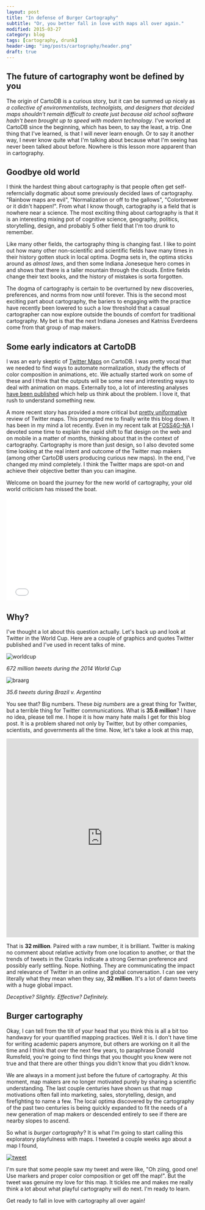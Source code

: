 ```yaml
---
layout: post
title: "In defense of Burger Cartography"
subtitle: "Or, you better fall in love with maps all over again."
modified: 2015-03-27
category: blog
tags: [cartography, drunk]
header-img: "img/posts/cartography/header.png"
draft: true
---
```


## The future of cartography wont be defined by you

The origin of CartoDB is a curious story, but it can be summed up nicely as _a collective of environmentalists, technolgists, and designers that decided maps shouldn't remain difficult to create just because old school software hadn't been brought up to speed with modern technology_. I've worked at CartoDB since the beginning, which has been, to say the least, a trip. One thing that I've learned, is that I will never learn enough. Or to say it another way, I never know quite what I'm talking about because what I'm seeing has never been talked about before. Nowhere is this lesson more apparent than in cartography.

## Goodbye old world

I think the hardest thing about cartography is that people often get self-referncially dogmatic about some previously decided laws of cartography. "Rainbow maps are evil", "Normalization or off to the gallows", "Colorbrewer or it didn't happen!". From what I know though, cartography is a field that is nowhere near a science. The most exciting thing about cartography is that it is an interesting mixing pot of cognitive science, geography, politics, storytelling, design, and probably 5 other field that I'm too drunk to remember. 

Like many other fields, the cartography thing is changing fast. I like to point out how many other non-scientific and scientific fields have many times in their history gotten stuck in local optima. Dogma sets in, the optima sticks around as _almost laws_, and then some Indiana Joneseque hero comes in and shows that there is a taller mountain through the clouds. Entire fields change their text books, and the history of mistakes is sorta forgotten. 

The dogma of cartography is certain to be overturned by new discoveries, preferences, and norms from now until forever. This is the second most exciting part about cartography, the bariers to engaging with the practice have recently been lowered to such a low threshold that a casual cartographer can now explore outside the bounds of comfort for traditional cartography. My bet is that the next Indiana Joneses and Katniss Everdeens come from that group of map makers. 

## Some early indicators at CartoDB

I was an early skeptic of [Twitter Maps](http://blog.cartodb.com/twitter-maps/) on CartoDB. I was pretty vocal that we needed to find ways to automate normalization, study the effects of color composition in animations, etc. We actually started work on some of these and I think that the outputs will be some new and interesting ways to deal with animation on maps. Externally too, a lot of interesting analyses [have been published](http://www.floatingsheep.org/2014/08/mapping-ferguson-tweets-or-more-maps.html) which help us think about the problem. I love it, that rush to understand something new. 

A more recent story has provided a more critical but [pretty uniformative](http://www.citylab.com/housing/2015/03/why-most-twitter-maps-cant-be-trusted/388586/) review of Twitter maps. This prompted me to finally write this blog down. It has been in my mind a lot recently. Even in my recent talk at [FOSS4G-NA](https://2015.foss4g-na.org/session/what-map) I devoted some time to explain the rapid shift to flat design on the web and on mobile in a matter of months, thinking about that in the context of cartography. Cartography is more than just design, so I also devoted some time looking at the real intent and outcome of the Twitter map makers (among other CartoDB users producing curious new maps). In the end, I've changed my mind completely. I think the Twitter maps are spot-on and achieve their objective better than you can imagine. 

Welcome on board the journey for the new world of cartography, your old world criticism has missed the boat.

<iframe src="//giphy.com/embed/3zBmNY3YOBbDG" width="480" height="270" frameBorder="0" style="max-width: 100%" class="giphy-embed" webkitAllowFullScreen mozallowfullscreen allowFullScreen></iframe>

## Why?

I've thought a lot about this question actually. Let's back up and look at Twitter in the World Cup. Here are a couple of graphics and quotes Twitter published and I've used in recent talks of mine.

![worldcup](/img/posts/cartography/world-cup.png)

_672 million tweets during the 2014 World Cup_

![braarg](/img/posts/cartography/bra-ger.png)

_35.6 tweets during Brazil v. Argentina_

You see that? Big numbers. These _big numbers_ are a great thing for Twitter, but a terrible thing for Twitter communications. What is **35.6 million**? I have no idea, please tell me. I hope it is how many hate mails I get for this blog post. It is a problem shared not only by Twitter, but by other companies, scientists, and governments all the time. Now, let's take a look at this map,

<iframe src="http://cartodb.com/v/worldcup/match/?TC=x&vis=30acae6a-0a51-11e4-8918-0e73339ffa50&h=t&t=Germany,B40903%7CArgentina,5CA2D1&m=7%2F13%2F2014%2016:00:00%20GMT,7%2F12%2F2014%2018:35:00GMT&g=147%7C#/2/-11.9/-8.1/0" width='100%' height='520' frameborder='0'  allowfullscreen webkitallowfullscreen mozallowfullscreen oallowfullscreen msallowfullscreen></iframe>

That is **32 million**. Paired with a raw number, it is brilliant. Twitter is making no comment about relative activity from one location to another, or that the trends of tweets in the Ozarks indicate a strong German preference and possibly early settling. Nope. Nothing. They are communicating the impact and relevance of Twitter in an online and global conversation. I can see very literally what they mean when they say, **32 million**. It's a lot of damn tweets with a huge global impact. 

_Deceptive? Slightly. Effective? Definitely._

## Burger cartography

Okay, I can tell from the tilt of your head that you think this is all a bit too handwavy for your quantified mapping practices. Well it is. I don't have time for writing academic papers anymore, but others are working on it all the time and I think that over the next few years, to paraphrase Donald Rumsfeld, you're going to find things that you thought you knew were not true and that there are other things you didn't know that you didn't know.

We are always in a moment just before the future of cartography. At this moment, map makers are no longer motivated purely by sharing a scientific understanding. The last couple centuries have shown us that map motivations often fall into marketing, sales, storytelling, design, and firefighting to name a few. The local optima discovered by the cartography of the past two centuries is being quickly expanded to fit the needs of a new generation of map makers or descended entirely to see if there are nearby slopes to ascend. 

So what is _burger cartography_? It is what I'm going to start calling this exploratory playfulness with maps. I tweeted a couple weeks ago about a map I found,

[![tweet](/img/posts/cartography/burger.png)](https://twitter.com/andrewxhill/status/576442676419125248)

I'm sure that some people saw my tweet and were like, "Oh ziing, good one! Use markers and proper color composition or get off the map!". But the tweet was genuine my love for this map. It tickles me and makes me really think a lot about what playful cartography will do next. I'm ready to learn.

Get ready to fall in love with cartography all over again!

